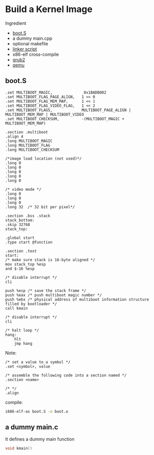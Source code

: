 # Build a Kernel Image

Ingredient  
- [boot.S](boot_S.md)
- a dummy main.cpp
- optional makefile 
- [linker script](linker_script.md)
- x86-elf cross-compile
- [grub2](grub.md)
- [qemu](qemu.md)

## boot.S
```assembly
.set MULTIBOOT_MAGIC,              0x1BADB002
.set MULTIBOOT_FLAG_PAGE_ALIGN,   1 << 0
.set MULTIBOOT_FLAG_MEM_MAP,      1 << 1
.set MULTIBOOT_FLAG_VIDEO_FLAG,   1 << 2
.set MULTIBOOT_FLAGS,             MULTIBOOT_PAGE_ALIGN | MULTIBOOT_MEM_MAP | MULTIBOOT_VIDEO
.set MULTIBOOT_CHECKSUM,          -(MULTIBOOT_MAGIC + MULTIBOOT_MEM_MAP)

.section .multiboot
.align 4
.long MULTIBOOT_MAGIC
.long MULTIBOOT_FLAG
.long MULTIBOOT_CHECKSUM

/*image load location (not used)*/
.long 0
.long 0
.long 0
.long 0
.long 0

/* video mode */
.long 0 
.long 0
.long 0
.long 32  /* 32 bit per pixel*/

.section .bss .stack
stack_bottom:
.skip 32768
stack_top:

.global start
.type start @function

.section .text
start:
/* make sure stack is 16-byte aligned */
mov stack_top %esp
and $-16 %esp

/* disable interrupt */
cli

push %esp /* save the stack frame */
push %eax /* push multiboot magic number */
push %ebx /* physical address of multiboot information structure filled by bootloader */
call kmain

/* disable interrupt */
cli

/* halt loop */
hang:
    hlt
    jmp hang

```
Note:
```
/* set a value to a symbol */
.set <symbol>, value

/* assemble the following code into a section named */
.section <name>

/* */
.align
```

compile:
```sh
i686-elf-as boot.S -o boot.o 
```

## a dummy main.c
It defines a dummy main function
```c
void kmain()
```